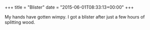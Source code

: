 +++
title = "Blister"
date = "2015-06-01T08:33:13+00:00"
+++

My hands have gotten wimpy. I got a blister after just a few hours of splitting wood.
			